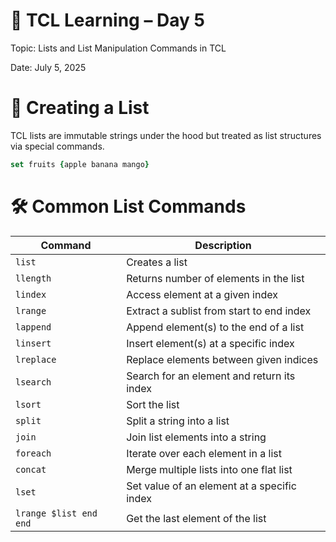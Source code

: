 # 📘 TCL Learning – Day 5

Topic: Lists and List Manipulation Commands in TCL

Date: July 5, 2025

# 🔹 Creating a List
TCL lists are immutable strings under the hood but treated as list structures via special commands.
```tcl
set fruits {apple banana mango}
```

# 🛠️ Common List Commands

| Command     | Description                                     |
|-------------|-------------------------------------------------|
| `list`      | Creates a list                                  |
| `llength`   | Returns number of elements in the list          |
| `lindex`    | Access element at a given index                 |
| `lrange`    | Extract a sublist from start to end index       |
| `lappend`   | Append element(s) to the end of a list          |
| `linsert`   | Insert element(s) at a specific index           |
| `lreplace`  | Replace elements between given indices          |
| `lsearch`   | Search for an element and return its index      |
| `lsort`     | Sort the list                                   |
| `split`     | Split a string into a list                      |
| `join`      | Join list elements into a string                |
| `foreach`   | Iterate over each element in a list             |
| `concat`    | Merge multiple lists into one flat list         |
| `lset`      | Set value of an element at a specific index     |
| `lrange $list end end` | Get the last element of the list    |
